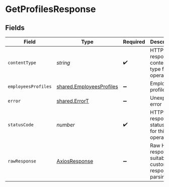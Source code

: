 # GetProfilesResponse


## Fields

| Field                                                                | Type                                                                 | Required                                                             | Description                                                          |
| -------------------------------------------------------------------- | -------------------------------------------------------------------- | -------------------------------------------------------------------- | -------------------------------------------------------------------- |
| `contentType`                                                        | *string*                                                             | :heavy_check_mark:                                                   | HTTP response content type for this operation                        |
| `employeesProfiles`                                                  | [shared.EmployeesProfiles](../../models/shared/employeesprofiles.md) | :heavy_minus_sign:                                                   | Employee profiles                                                    |
| `error`                                                              | [shared.ErrorT](../../models/shared/errort.md)                       | :heavy_minus_sign:                                                   | Unexpected error                                                     |
| `statusCode`                                                         | *number*                                                             | :heavy_check_mark:                                                   | HTTP response status code for this operation                         |
| `rawResponse`                                                        | [AxiosResponse](https://axios-http.com/docs/res_schema)              | :heavy_minus_sign:                                                   | Raw HTTP response; suitable for custom response parsing              |